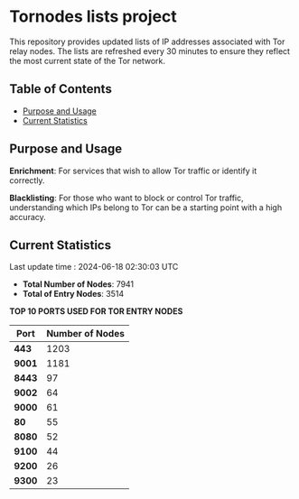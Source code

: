 # Tornodes lists project

This repository provides updated lists of IP addresses associated with Tor relay nodes. The lists are refreshed every 30 minutes to ensure they reflect the most current state of the Tor network.

## Table of Contents

- [Purpose and Usage](#purpose-and-usage)
- [Current Statistics](#current-statistics)


## Purpose and Usage

**Enrichment**: For services that wish to allow Tor traffic or identify it correctly.

**Blacklisting**: For those who want to block or control Tor traffic, understanding which IPs belong to Tor can be a starting point with a high accuracy.

## Current Statistics

Last update time : 2024-06-18 02:30:03 UTC

- **Total Number of Nodes**: 7941
- **Total of Entry Nodes**: 3514

**TOP 10 PORTS USED FOR TOR ENTRY NODES**

| **Port** | **Number of Nodes** |
|------|-----------------|
| **443**   | 1203  |
| **9001**   | 1181  |
| **8443**   | 97  |
| **9002**   | 64  |
| **9000**   | 61  |
| **80**   | 55  |
| **8080**   | 52  |
| **9100**   | 44  |
| **9200**   | 26  |
| **9300**   | 23  |

